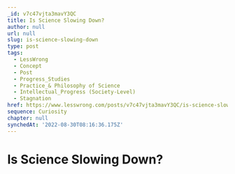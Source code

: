 ```yaml
---
_id: v7c47vjta3mavY3QC
title: Is Science Slowing Down?
author: null
url: null
slug: is-science-slowing-down
type: post
tags:
  - LessWrong
  - Concept
  - Post
  - Progress_Studies
  - Practice_& Philosophy of Science
  - Intellectual_Progress (Society-Level)
  - Stagnation
href: https://www.lesswrong.com/posts/v7c47vjta3mavY3QC/is-science-slowing-down
sequence: Curiosity
chapter: null
synchedAt: '2022-08-30T08:16:36.175Z'
---
```

# Is Science Slowing Down?

